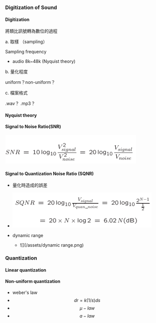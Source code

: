 ### Digitization of Sound

#### Digitization

將類比訊號轉為數位的過程

a. 取樣 （sampling）

Sampling frequency

* audio 8k~48k \(Nyquist theory\)

b. 量化程度

uniform？non-uniform？

c. 檔案格式

.wav？ .mp3？

#### Nyquist theory

#### Signal to Noise Ratio\(SNR\)

![](/assets/SNR.png)

#### Signal to Quantization Noise Ratio \(SQNR\)

* 量化時造成的誤差
* ![](/assets/.png)

* dynamic range
  * ![](/assets/dynamic range.png)



### Quantization

#### Linear quantization

#### Non-uniform quantization

* weber's law
* $$dr = k(1/s)ds$$
* $$\mu -law$$
* $$a-law$$



